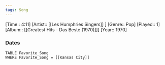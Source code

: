 ```yaml
---
tags: Song  
---
```

[Time:: 4:11]
[Artist:: [[Les Humphries Singers]] ]
[Genre:: Pop]
[Played:: 1]
[Album:: [[Greatest Hits - Das Beste (1970)]]]
[Year:: 1970]
### Dates
````dataview
TABLE Favorite_Song
WHERE Favorite_Song = [[Kansas City]]
````